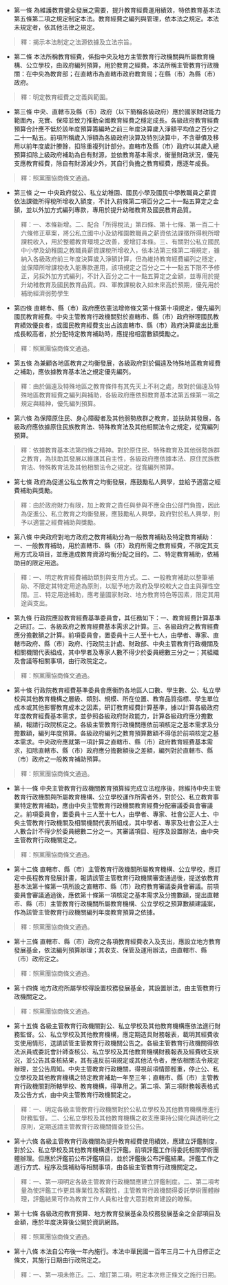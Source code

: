 * 第一條 為維護教育健全發展之需要，提升教育經費運用績效，特依教育基本法第五條第二項之規定制定本法。教育經費之編列與管理，依本法之規定。本法未規定者，依其他法律之規定。

> 釋：揭示本法制定之法源依據及立法宗旨。

* 第二條 本法所稱教育經費，係指中央及地方主管教育行政機關與所屬教育機構、公立學校，由政府編列預算，用於教育之經費。本法所稱主管教育行政機關：在中央為教育部；在直轄市為直轄市政府教育局；在縣（市）為縣（市）政府。

> 釋：明定教育經費之定義與範圍。

* 第三條 中央、直轄市及縣（市）政府（以下簡稱各級政府）應於國家財政能力範圍內，充實、保障並致力推動全國教育經費之穩定成長。各級政府教育經費預算合計應不低於該年度預算籌編時之前三年度決算歲入淨額平均值之百分之二十一點五。前項所稱歲入淨額為各級政府決算及特別決算中，不含舉債及移用以前年度歲計賸餘，扣除重複列計部分。直轄市及縣（市）政府以其歲入總預算扣除上級政府補助為自有財源，並依教育基本需求，衡量財政狀況，優先支應教育經費，除自有財源減少外，其自行負擔之教育經費，應逐年成長。

> 釋：照黨團協商條文通過。

* 第三條 之一 中央政府就公、私立幼稚園、國民小學及國民中學教職員之薪資依法課徵所得稅所增收入額度，不計入前條第二項百分之二十一點五算定之金額，並以外加方式編列專款，專用於提升幼稚教育及國民教育品質。

> 釋：一、本條新增。二、配合「所得稅法」第四條、第十七條、第一百二十六條修正草案，將公私立國中小及幼稚園教職員之薪資依法課徵所得稅所增課稅收入，用於整體教育環境之改善，爰增訂本條。三、有關對公私立國民中小學及幼稚園之教職員薪資課稅所增收入，依本法第三條第二項規定，雖納入各級政府前三年度決算歲入淨額計算，但為維持教育經費編列之穩定，並保障所增課稅收入能專款運用，該項規定之百分之二十一點五下限不予修正，另採外加方式編列，不計入百分之二十一點五算定之金額，並專用於提升幼稚教育及國民教育品質。四、軍教課稅收入如未來高於預期，優先用於補助經濟弱勢學生

* 第四條 直轄市、縣（市）政府應依憲法增修條文第十條第十項規定，優先編列國民教育經費。中央主管教育行政機關對於直轄市、縣（市）政府辦理國民教育績效優良者，或國民教育經費支出占該直轄市、縣（市）政府決算歲出比重成長較高者，於分配特定教育補助時，應提撥相當數額獎勵之。

> 釋：照黨團協商條文通過。

* 第五條 為兼顧各地區教育之均衡發展，各級政府對於偏遠及特殊地區教育經費之補助，應依據教育基本法之規定優先編列。

> 釋：由於偏遠及特殊地區之教育條件有其先天上不利之處，故對於偏遠及特殊地區教育經費之編列與補助，各級政府應依照教育基本法第五條第一項之規定與精神，優先編列預算。

* 第六條 為保障原住民、身心障礙者及其他弱勢族群之教育，並扶助其發展，各級政府應依據原住民族教育法、特殊教育法及其他相關法令之規定，從寬編列預算。

> 釋：依據教育基本法第四條之精神。對於原住民、特殊教育及其他弱勢族群之教育，為扶助其發展以維護其自主性，各級政府應依據本法、原住民族教育法、特殊教育法及其他相關法令之規定。從寬編列預算。

* 第七條 政府為促進公私立教育之均衡發展，應鼓勵私人興學，並給予適當之經費補助與獎勵。

> 釋：由於政府財力有限，加上教育之責任與參與不應全由公部門負擔，因此為促進公、私立教育之均衡發展，應鼓勵私人興學，政府對於私人興學，則予以適當之經費補助與獎勵。

* 第八條 中央政府對地方政府之教育補助分為一般教育補助及特定教育補助：一、一般教育補助，用於直轄市、縣（市）政府所需之教育經費，不限定其支用方式及項目，並應達成教育資源均衡分配之目的。二、特定教育補助，依補助目的限定用途。

> 釋：一、明定教育經費補助類別與支用方式。二、一般教育補助以整筆補助、不限定其特定用途為原則，以賦予地方政府及學校較大之自主與彈性空間。三、特定用途補助，應考量國家財政、地方教育特色等因素，限定其用途與支出。

* 第九條 行政院應設教育經費基準委員會，其任務如下：一、教育經費計算基準之研訂。二、各級政府之教育經費基本需求之計算。三、各級政府之教育經費應分擔數額之計算。前項委員會，置委員十三人至十七人，由學者、專家、直轄市政府、縣（市）政府、行政院主計處、財政部、中央主管教育行政機關及相關機關代表組成，其中學者及專家人數不得少於委員總數三分之一；其組織及會議等相關事項，由行政院定之。

> 釋：照黨團協商條文通過。

* 第十條 行政院教育經費基準委員會應衡酌各地區人口數、學生數、公、私立學校與其他教育機構之層級、類別、規模、所在位置、教育品質指標、學生單位成本或其他影響教育成本之因素，研訂教育經費計算基準，據以計算各級政府年度教育經費基本需求，並參照各級政府財政能力，計算各級政府應分擔數額，報請行政院核定之。各級主管教育行政機關應依前項核定之基本需求及分擔數額，編列年度預算。各級政府編列之教育預算數額不得低於前項核定之基本需求。中央政府應就第一項計算之直轄市、縣（市）政府教育經費基本需求，扣除直轄市、縣（市）政府應分擔數額後之差額，編列對於直轄市、縣（市）政府之一般教育補助預算。

> 釋：照黨團協商條文通過。

* 第十一條 中央主管教育行政機關教育預算經完成立法程序後，除維持中央主管教育行政機關與所屬教育機構、公立學校運作所需者外，對於公、私立教育事業特定教育補助，應由中央主管教育行政機關教育經費分配審議委員會審議之。前項委員會，置委員十三人至十七人，由學者、專家、社會公正人士、中央主管教育行政機關及相關機關代表所組成，其中學者、專家及社會公正人士人數合計不得少於委員總數二分之一。其審議項目、程序及設置辦法，由中央主管教育行政機關定之。

> 釋：照黨團協商條文通過。

* 第十二條 直轄市、縣（市）主管教育行政機關所屬教育機構、公立學校，應訂定中長程教育發展計畫，報請該管主管教育行政機關審查通過後，提送依教育基本法第十條第一項所設之直轄市、縣（市）政府教育審議委員會審議。前項委員會審議通過後，應依第十條第一項核定之基本需求及分擔數額，提出直轄市、縣（市）主管教育行政機關所屬教育機構、公立學校之預算數額建議案，作為該管主管教育行政機關編列年度教育預算之依據。

> 釋：照黨團協商條文通過。

* 第十三條 直轄市、縣（市）政府之各項教育經費收入及支出，應設立地方教育發展基金，依法編列預算辦理；其收支、保管及運用辦法，由直轄市、縣（市）政府定之。

> 釋：照黨團協商條文通過。

* 第十四條 地方政府所屬學校得設置校務發展基金，其設置辦法，由主管教育行政機關定之。

> 釋：照黨團協商條文通過。

* 第十五條 各級主管教育行政機關對公、私立學校及其他教育機構應依法進行財務監督。公、私立學校及其他教育機構，應定期造具財務報表，載明其經費收支使用情形，送請該管主管教育行政機關公告之。各級主管教育行政機關得依法派員或委託會計師查核公、私立學校及其他教育機構財務報表及經費收支狀況，並公告其查核結果，其有違反前項規定或其他法令者，應依相關法令規定辦理，並公告周知。中央主管教育行政機關，得視前項情節輕重，停止公、私立學校及其他教育機構之特定教育補助一年至三年；直轄市、縣（市）主管教育行政機關對所轄學校、教育機構，得準用之。第二項、第三項財務報表格式及公告方式，由中央主管教育行政機關定之。

> 釋：一、明定各級主管教育行政機關對於公私立學校及其他教育機構應進行財務監督。二、公私立學校及其他教育機構之收支應秉持公開化與透明化之原則，定期送請主管教育行政機關備查並公告。

* 第十六條 各級主管教育行政機關為提升教育經費使用績效，應建立評鑑制度，對於公、私立學校及其他教育機構進行評鑑。前項評鑑工作得委託相關學術團體辦理。但應於評鑑前公布評鑑項目，並於評鑑後公布評鑑結果。評鑑工作之進行方式、程序及獎補助等相關事項，由各級主管教育行政機關定之。

> 釋：一、第一項明定各級主管教育行政機關應建立評鑑制度。二、第二項考量為使評鑑工作更具專業性及客觀性，主管教育行政機關得委託學術團體辦理，評鑑結果可作為教育工作人員和社會大眾對教育建設的瞭解。

* 第十七條 各級政府教育預算、地方教育發展基金及校務發展基金之全部項目及金額，應於年度決算後公開於資訊網路。

> 釋：照黨團協商條文通過。

* 第十八條 本法自公布後一年內施行。本法中華民國一百年三月二十九日修正之條文，其施行日期由行政院定之。

> 釋：一、第一項未修正。二、增訂第二項，明定本次修正條文之施行日期。

